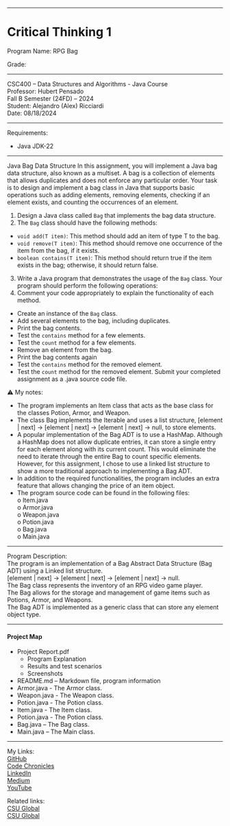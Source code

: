 ﻿-----------------------------------------------------------------------------------------------------------------------------
# Critical Thinking 1
Program Name: RPG Bag  

Grade:  

-----------------------------------------------------------------------------------------------------------------------------

CSC400 – Data Structures and Algorithms - Java Course  
Professor: Hubert Pensado  
Fall B Semester (24FD) – 2024  
Student: Alejandro (Alex) Ricciardi  
Date: 08/18/2024   

-----------------------------------------------------------------------------------------------------------------------------

Requirements:  
- Java JDK-22  

-----------------------------------------------------------------------------------------------------------------------------

Java Bag Data Structure
In this assignment, you will implement a Java bag data structure, also known as a multiset. A bag is a collection of elements that allows duplicates and does not enforce any particular order. Your task is to design and implement a bag class in Java that supports basic operations such as adding elements, removing elements, checking if an element exists, and counting the occurrences of an element.  
1.	Design a Java class called `Bag` that implements the bag data structure.  
2.	The `Bag` class should have the following methods:  
- `void add(T item)`: This method should add an item of type T to the bag.
- `void remove(T item)`: This method should remove one occurrence of the item from the bag, if it exists.
- `boolean contains(T item)`: This method should return true if the item exists in the bag; otherwise, it should return false.   
3.	Write a Java program that demonstrates the usage of the `Bag` class. Your program should perform the following operations: 
4.	Comment your code appropriately to explain the functionality of each method.
- Create an instance of the `Bag` class.
- Add several elements to the bag, including duplicates.
- Print the bag contents.
- Test the `contains` method for a few elements.
- Test the `count` method for a few elements.
- Remove an element from the bag.
- Print the bag contents again
- Test the `contains` method for the removed element.
- Test the `count` method for the removed element.
Submit your completed assignment as a .java source code file.

⚠️ My notes:   
- The program implements an Item class that acts as the base class for the classes Potion, Armor, and Weapon.  
- The class Bag implements the Iterable and uses a list structure, 
[element | next] -> [element | next] -> [element | next] -> null, to store elements.  
- A popular implementation of the Bag ADT is to use a HashMap. Although a HashMap does not allow duplicate entries, it can store a single entry for each element along with its current count. This would eliminate the need to iterate through the entire Bag to count specific elements. However, for this assignment, I chose to use a linked list structure to show a more traditional approach to implementing a Bag ADT. 
- In addition to the required functionalities, the program includes an extra feature that allows changing the price of an item object.  
- The program source code can be found in the following files:  
o Item.java  
o Armor.java  
o Weapon.java  
o Potion.java  
o Bag.java  
o Main.java  

-----------------------------------------------------------------------------------------------------------------------------

Program Description:  
The program is an implementation of a Bag Abstract Data Structure (Bag ADT) using a Linked list structure.  
[element | next] -> [element | next] -> [element | next] -> null.   
The Bag class represents the inventory of an RPG video game player.  
The Bag allows for the storage and management of game items such as Potions, Armor, and Weapons.  
The Bag ADT is implemented as a generic class that can store any element object type.  

-----------------------------------------------------------------------------------------------------------------------------

#### Project Map
- Project Report.pdf  
	- Program Explanation  
	- Results and test scenarios   
	- Screenshots  
- README.md – Markdown file, program information  
- Armor.java - The Armor class.  
- Weapon.java - The Weapon class.  
- Potion.java - The Potion class.  
- Item.java - The Item class. 
- Potion.java - The Potion class.  
- Bag.java – The Bag class.  
- Main.java – The Main class.  


-----------------------------------------------------------------------------------------------------------------------------

My Links:   
[GitHub](https://github.com/Omegapy)   
[Code Chronicles](https://www.alexomegapy.com/)  
[LinkedIn](https://www.linkedin.com/in/alex-ricciardi/)    
[Medium](https://medium.com/@alex.omegapy)     
[YouTube](https://www.youtube.com/channel/UC4rMaQ7sqywMZkfS1xGh2AA)  

Related links:  
[CSU Global](https://csuglobal.edu/)   
[CSU Global](https://csuglobal.edu/)   

